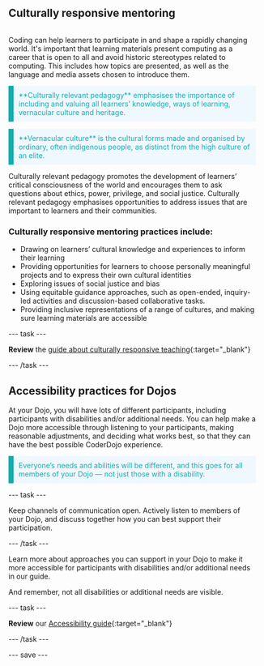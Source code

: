 ## Culturally responsive mentoring

<div style="display: flex; flex-wrap: wrap">
<div style="flex-basis: 200px; flex-grow: 1; margin-right: 15px;">
  
Coding can help learners to participate in and shape a rapidly changing world. It's important that learning materials present computing as a career that is open to all and avoid historic stereotypes related to computing. This includes how topics are presented, as well as the language and media assets chosen to introduce them.

  


<p style="border-left: solid; border-width:10px; border-color: #0faeb0; background-color: aliceblue; padding: 10px;">
<span style="color: #0faeb0">**Culturally relevant pedagogy** emphasises the importance of including and valuing all learners’ knowledge, ways of learning, vernacular culture and heritage.</p>
  
<p style="border-left: solid; border-width:10px; border-color: #0faeb0; background-color: aliceblue; padding: 10px;">
<span style="color: #0faeb0">**Vernacular culture** is the cultural forms made and organised by ordinary, often indigenous people, as distinct from the high culture of an elite.

Culturally relevant pedagogy promotes the development of learners’ critical consciousness of the world and encourages them to ask questions about ethics, power, privilege, and social justice. Culturally relevant pedagogy emphasises opportunities to address issues that are important to learners and their communities.

  
### Culturally responsive mentoring practices include:
+ Drawing on learners’ cultural knowledge and experiences to inform their learning 
+ Providing opportunities for learners to choose personally meaningful projects and to express their own cultural identities 
+ Exploring issues of social justice and bias
+ Using equitable guidance approaches, such as open-ended, inquiry-led activities and discussion-based collaborative tasks.
+ Providing inclusive representations of a range of cultures, and making sure learning materials are accessible

  
--- task ---

**Review** the [guide about culturally responsive teaching](https://www.raspberrypi.org/blog/culturally-relevant-computing-curriculum-guidelines-for-teachers/){:target="_blank"}

--- /task ---

## Accessibility practices for Dojos
At your Dojo, you will have lots of different participants, including participants with disabilities and/or additional needs. You can help make a Dojo more accessible through listening to your participants, making reasonable adjustments, and deciding what works best, so that they can have the best possible CoderDojo experience.

<p style="border-left: solid; border-width:10px; border-color: #0faeb0; background-color: aliceblue; padding: 10px;">
<span style="color: #0faeb0">Everyone’s needs and abilities will be different, and this goes for all members of your Dojo — not just those with a disability.</p>
  

--- task ---
  
Keep channels of communication open. Actively listen to members of your Dojo, and discuss together how you can best support their participation.

--- /task ---

Learn more about approaches you can support in your Dojo to make it more accessible for participants with disabilities and/or additional needs in our guide. 
  
And remember, not all disabilities or additional needs are visible.


--- task ---
  
**Review** our [Accessibility guide](https://help.coderdojo.com/cdkb/s/article/CoderDojo-Accessibility-GuidesYoeNrUEuBblQa3aFB.8nNukwlSgeR_QH21qLQJw){:target="_blank"}

--- /task ---

--- save ---
